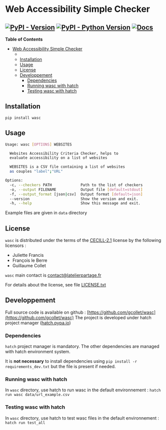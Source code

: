 # Web Accessibility Simple Checker

[![PyPI - Version](https://img.shields.io/pypi/v/wasc.svg)](https://pypi.org/project/wasc)
[![PyPI - Python Version](https://img.shields.io/pypi/pyversions/wasc.svg)](https://pypi.org/project/wasc)
[![Docs](https://github.com/atelierPartage/wasc/actions/workflows/docs.yml/badge.svg)](https://github.com/atelierPartage/wasc/actions/workflows/docs.yml)
-----

**Table of Contents**

- [Web Accessibility Simple Checker](#web-accessibility-simple-checker)
  - [](#)
  - [Installation](#installation)
  - [Usage](#usage)
  - [License](#license)
  - [Developpement](#developpement)
    - [Dependencies](#dependencies)
    - [Running wasc with hatch](#running-wasc-with-hatch)
    - [Testing wasc with hatch](#testing-wasc-with-hatch)

## Installation

```console
pip install wasc
```
## Usage

```bash
Usage: wasc [OPTIONS] WEBSITES

  Websites Accessibility Criteria Checker, helps to 
  evaluate accessibility on a list of websites

  WEBSITES is a CSV file containing a list of websites 
  as couples "label";"URL"

Options:
  -c, --checkers PATH             Path to the list of checkers
  -o, --output FILENAME           Output file [default=stdout]
  -f, --output_format [json|csv]  Output format [default=json]
  --version                       Show the version and exit.
  -h, --help                      Show this message and exit.
```

Example files are given in `data` directory
## License

`wasc` is distributed under the terms of the [CECILL-2.1](https://spdx.org/licenses/CECILL-2.1.html) license by the following licensors :
* Juliette Francis
* François le Berre
* Guillaume Collet

`wasc` main contact is [contact@latelierpartage.fr](mailto:contact@latelierpartage.fr)

For details about the license, see file [LICENSE.txt](https://github.com/atelierPartage/wasc/blob/main/LICENSE.txt)
## Developpement

Full source code is available on github : [https://github.com/gcollet/wasc](https://github.com/gcollet/wasc)
The project is developed under hatch project manager ([hatch.pypa.io](https://hatch.pypa.io/latest/))

### Dependencies
`hatch` project manager is mandatory. The other dependencies are managed with hatch environment system.

It is **not necessary** to install dependencies using `pip install -r requirements_dev.txt` but the file is present if needed.
### Running wasc with hatch
In `wasc` directory, use hatch to run wasc in the default environnement :
`hatch run wasc data/url_example.csv`

### Testing wasc with hatch
In `wasc` directory, use hatch to test wasc files in the default environnement :
`hatch run test_all`
